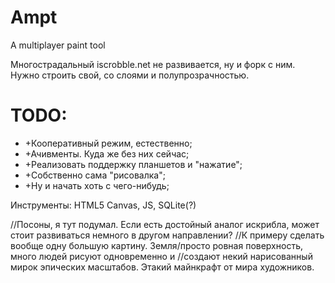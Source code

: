 Ampt
====

A multiplayer paint tool

Многострадальный iscrobble.net не развивается, ну и форк с ним. Нужно строить свой, со слоями и полупрозрачностью. 

TODO: 
====

<ul>

<li>+Кооперативный режим, естественно;</li>
<li>+Ачивменты. Куда же без них сейчас;</li>
<li>+Реализовать поддержку планшетов и "нажатие";</li>
<li>+Собственно сама "рисовалка";</li>
<li>+Ну и начать хоть с чего-нибудь;</li>
</ul>
Инструменты:
HTML5 Canvas, JS, SQLite(?)

//Посоны, я тут подумал. Если есть достойный аналог искрибла, может стоит развиваться немного в другом направлении?
//К примеру сделать вообще одну большую картину. Земля/просто ровная поверхность, много людей рисуют одновременно и 
//создают некий нарисованный мирок эпических масштабов. Этакий майнкрафт от мира художников.